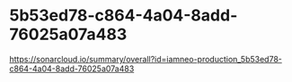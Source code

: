 # 5b53ed78-c864-4a04-8add-76025a07a483
https://sonarcloud.io/summary/overall?id=iamneo-production_5b53ed78-c864-4a04-8add-76025a07a483
